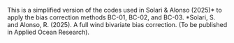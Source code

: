 This is a simplified version of the codes used in Solari & Alonso (2025)* to apply the bias correction methods BC-01, BC-02, and BC-03.
*Solari, S. and Alonso, R. (2025). A full wind bivariate bias correction. (To be published in Applied Ocean Research).
